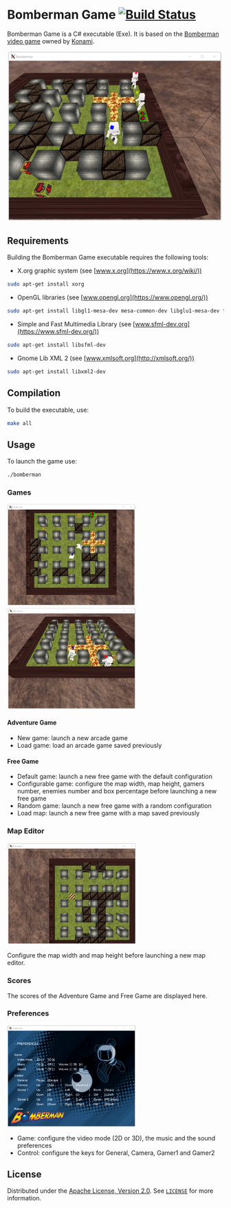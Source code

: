 # Bomberman Game [![Build Status](https://travis-ci.org/kortescode/Bomberman-Game.svg?branch=master)](https://travis-ci.org/kortescode/Bomberman-Game)

Bomberman Game is a C# executable (Exe). It is based on the [Bomberman video game](https://en.wikipedia.org/wiki/Bomberman) owned by [Konami](https://www.konami.com).

<img src="img/game3d_preview1.png" width="500" title="Bomberman Game 3D preview">

## Requirements

Building the Bomberman Game executable requires the following tools:
- X.org graphic system (see [www.x.org](https://www.x.org/wiki/))
```bash
sudo apt-get install xorg
```
- OpenGL libraries (see [www.opengl.org](https://www.opengl.org/))
```bash
sudo apt-get install libgl1-mesa-dev mesa-common-dev libglu1-mesa-dev freeglut3-dev
```
- Simple and Fast Multimedia Library (see [www.sfml-dev.org](https://www.sfml-dev.org/))
```bash
sudo apt-get install libsfml-dev
```
- Gnome Lib XML 2 (see [www.xmlsoft.org](http://xmlsoft.org/))
```bash
sudo apt-get install libxml2-dev
```

## Compilation

To build the executable, use:
```bash
make all
```

## Usage

To launch the game use:
```bash
./bomberman
```

### Games

<img src="img/game2d_preview.png" width="300" title="Bomberman Game 2D preview"> <img src="img/game3d_preview2.png" width="300" title="Bomberman Game 3D preview">

#### Adventure Game

- New game: launch a new arcade game
- Load game: load an arcade game saved previously

#### Free Game

- Default game: launch a new free game with the default configuration
- Configurable game: configure the map width, map height, gamers number, enemies number and box percentage before launching a new free game
- Random game: launch a new free game with a random configuration
- Load map: launch a new free game with a map saved previously

### Map Editor

<img src="img/mapeditor_preview.png" width="300" title="Bomberman Game Map Editor preview">

Configure the map width and map height before launching a new map editor.

### Scores

The scores of the Adventure Game and Free Game are displayed here.

### Preferences

<img src="img/preferences_preview.png" width="300" title="Bomberman Game Preferences preview">

- Game: configure the video mode (2D or 3D), the music and the sound preferences
- Control: configure the keys for General, Camera, Gamer1 and Gamer2

## License

Distributed under the [Apache License, Version 2.0](http://www.apache.org/licenses/). See [`LICENSE`](LICENSE) for more information.
